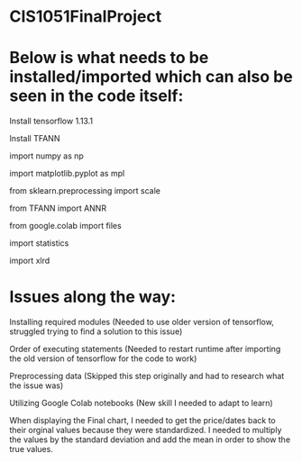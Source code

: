 # CIS1051FinalProject

# Below is what needs to be installed/imported which can also be seen in the code itself: 

Install tensorflow 1.13.1

Install TFANN

import numpy as np

import matplotlib.pyplot as mpl

from sklearn.preprocessing import scale

from TFANN import ANNR

from google.colab import files

import statistics

import xlrd


# Issues along the way: 

Installing required modules (Needed to use older version of tensorflow, struggled trying to find a solution to this issue)

Order of executing statements (Needed to restart runtime after importing the old version of tensorflow for the code to work)

Preprocessing data (Skipped this step originally and had to research what the issue was)

Utilizing Google Colab notebooks (New skill I needed to adapt to learn)

When displaying the Final chart, I needed to get the price/dates back to their orginal values because they were standardized. I needed to multiply the values by the standard deviation and add the mean in order to show the true values. 
